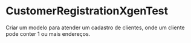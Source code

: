# CustomerRegistrationXgenTest
Criar um modelo para atender um cadastro de clientes, onde um cliente pode conter 1 ou mais endereços.
